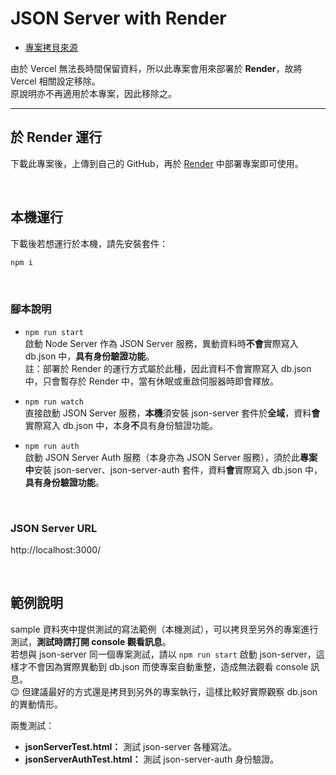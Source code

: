 # JSON Server with Render

- [專案拷貝來源](https://github.com/gonsakon/json-server-vercel)

由於 Vercel 無法長時間保留資料，所以此專案會用來部署於 **Render**，故將 Vercel 相關設定移除。<br>
原說明亦不再適用於本專案，因此移除之。

---

## 於 Render 運行
下載此專案後，上傳到自己的 GitHub，再於 [Render](https://render.com/) 中部署專案即可使用。

<br>

## 本機運行
下載後若想運行於本機，請先安裝套件：
```javascript
npm i
```

<br>

### 腳本說明
- `npm run start`<br>
  啟動 Node Server 作為 JSON Server 服務，異動資料時**不會**實際寫入 db.json 中，**具有身份驗證功能**。<br>
  註：部署於 Render 的運行方式屬於此種，因此資料不會實際寫入 db.json 中，只會暫存於 Render 中，當有休眠或重啟伺服器時即會釋放。
  
- `npm run watch`<br>
  直接啟動 JSON Server 服務，**本機**須安裝 json-server 套件於**全域**，資料**會**實際寫入 db.json 中，本身**不**具有身份驗證功能。
  
- `npm run auth`<br>
  啟動 JSON Server Auth 服務（本身亦為 JSON Server 服務），須於此**專案中**安裝 json-server、json-server-auth 套件，資料**會**實際寫入 db.json 中，**具有身份驗證功能**。

<br>

### JSON Server URL
http://localhost:3000/

<br>

## 範例說明
sample 資料夾中提供測試的寫法範例（本機測試），可以拷貝至另外的專案進行測試，**測試時請打開 console 觀看訊息**。<br>
若想與 json-server 同一個專案測試，請以 `npm run start` 啟動 json-server，這樣才不會因為實際異動到 db.json 而使專案自動重整，造成無法觀看 console 訊息。<br>
😉 但建議最好的方式還是拷貝到另外的專案執行，這樣比較好實際觀察 db.json 的異動情形。<br>

兩隻測試：
- **jsonServerTest.html：** 測試 json-server 各種寫法。
- **jsonServerAuthTest.html：** 測試 json-server-auth 身份驗證。
